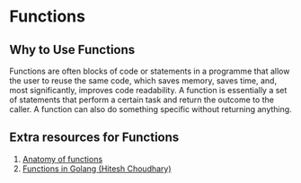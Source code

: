 # Functions

## Why to Use Functions

Functions are often blocks of code or statements in a programme that allow the user to reuse the same code, which saves memory, saves time, and, most significantly, improves code readability. A function is essentially a set of statements that perform a certain task and return the outcome to the caller. A function can also do something specific without returning anything.

## Extra resources for Functions

1. [Anatomy of functions](https://medium.com/rungo/the-anatomy-of-functions-in-go-de56c050fe11)
1. [Functions in Golang (Hitesh Choudhary)](https://www.youtube.com/watch?v=rcUST3QvVOQ)
